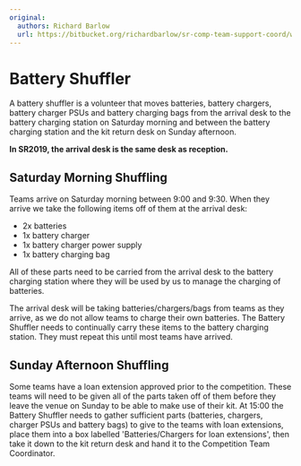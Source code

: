 ```yaml
---
original:
  authors: Richard Barlow
  url: https://bitbucket.org/richardbarlow/sr-comp-team-support-coord/wiki/Battery_Shuffler
---
```

# Battery Shuffler

A battery shuffler is a volunteer that moves batteries, battery chargers, battery charger PSUs and battery charging bags from the arrival desk to the battery charging station on Saturday morning and between the battery charging station and the kit return desk on Sunday afternoon.

**In SR2019, the arrival desk is the same desk as reception.**

## Saturday Morning Shuffling

Teams arrive on Saturday morning between 9:00 and 9:30. When they arrive we take the following items off of them at the arrival desk:

* 2x batteries
* 1x battery charger
* 1x battery charger power supply
* 1x battery charging bag

All of these parts need to be carried from the arrival desk to the battery charging station where they will be used by us to manage the charging of batteries.

The arrival desk will be taking batteries/chargers/bags from teams as they arrive, as we do not allow teams to charge their own batteries. The Battery Shuffler needs to continually carry these items to the battery charging station. They must repeat this until most teams have arrived.

## Sunday Afternoon Shuffling

Some teams have a loan extension approved prior to the competition. These teams will need to be given all of the parts taken off of them before they leave the venue on Sunday to be able to make use of their kit. At 15:00 the Battery Shuffler needs to gather sufficient parts (batteries, chargers, charger PSUs and battery bags) to give to the teams with loan extensions, place them into a box labelled 'Batteries/Chargers for loan extensions', then take it down to the kit return desk and hand it to the Competition Team Coordinator.
